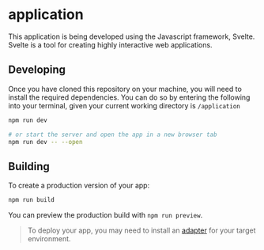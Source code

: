 # application

This application is being developed using the Javascript framework, Svelte. Svelte is a tool for creating highly interactive web applications.

## Developing

Once you have cloned this repository on your machine, you will need to install the required dependencies. You can do so by entering the following into your terminal, given your current working directory is `/application`

```bash
npm run dev

# or start the server and open the app in a new browser tab
npm run dev -- --open
```

## Building

To create a production version of your app:

```bash
npm run build
```

You can preview the production build with `npm run preview`.

> To deploy your app, you may need to install an [adapter](https://kit.svelte.dev/docs/adapters) for your target environment.
